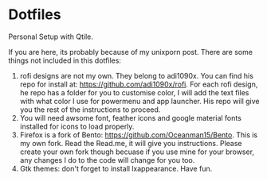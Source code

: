 # Dotfiles
Personal Setup with Qtile. 

If you are here, its probably because of my unixporn post. There are some things not included in this dotfiles: 
1. rofi designs are not my own. They belong to adi1090x. You can find his repo for install at: https://github.com/adi1090x/rofi. 
For each rofi design, he repo has a folder for you to customise color, I will add the text files with what color I use for powermenu and app launcher. His repo will give you the rest of the instructions to proceed. 
2. You will need awsome font, feather icons and google material fonts installed for icons to load properly. 
3. Firefox is a fork of Bento: https://github.com/Oceanman15/Bento. This is my own fork. Read the Read.me, it will give you instructions. Please create your own fork though becuase if you use mine for your browser, any changes I do to the code will change for you too. 
4. Gtk themes: don't forget to install lxappearance.
Have fun. 

